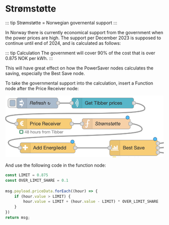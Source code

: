 # Strømstøtte

::: tip Strømstøtte = Norwegian governental support
:::

In Norway there is currently economical support from the government when the power prices are high.
The support per December 2023 is supposed to continue until end of 2024, and is calculated as follows:

::: tip Calculation
The government will cover 90% of the cost that is over 0.875 NOK per kWh.
:::

This will have great effect on how the PowerSaver nodes calculates the saving, especially the Best Save node.

To take the governmental support into the calculation, insert a Function node after the Price Receiver node:

![Node med strømstøtte](../images/stromstotte.png)

And use the following code in the function node:

```js
const LIMIT = 0.875
const OVER_LIMIT_SHARE = 0.1

msg.payload.priceData.forEach((hour) => {
    if (hour.value > LIMIT) {
        hour.value = LIMIT + (hour.value - LIMIT) * OVER_LIMIT_SHARE
    }
})
return msg;
```